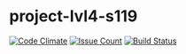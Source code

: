 # project-lvl4-s119

[![Code Climate](https://codeclimate.com/github/aenglisc/project-lvl4-s119/badges/gpa.svg)](https://codeclimate.com/github/aenglisc/project-lvl4-s119)
[![Issue Count](https://codeclimate.com/github/aenglisc/project-lvl4-s119/badges/issue_count.svg)](https://codeclimate.com/github/aenglisc/project-lvl4-s119)
[![Build Status](https://travis-ci.org/aenglisc/project-lvl4-s119.svg?branch=master)](https://travis-ci.org/aenglisc/project-lvl4-s119)